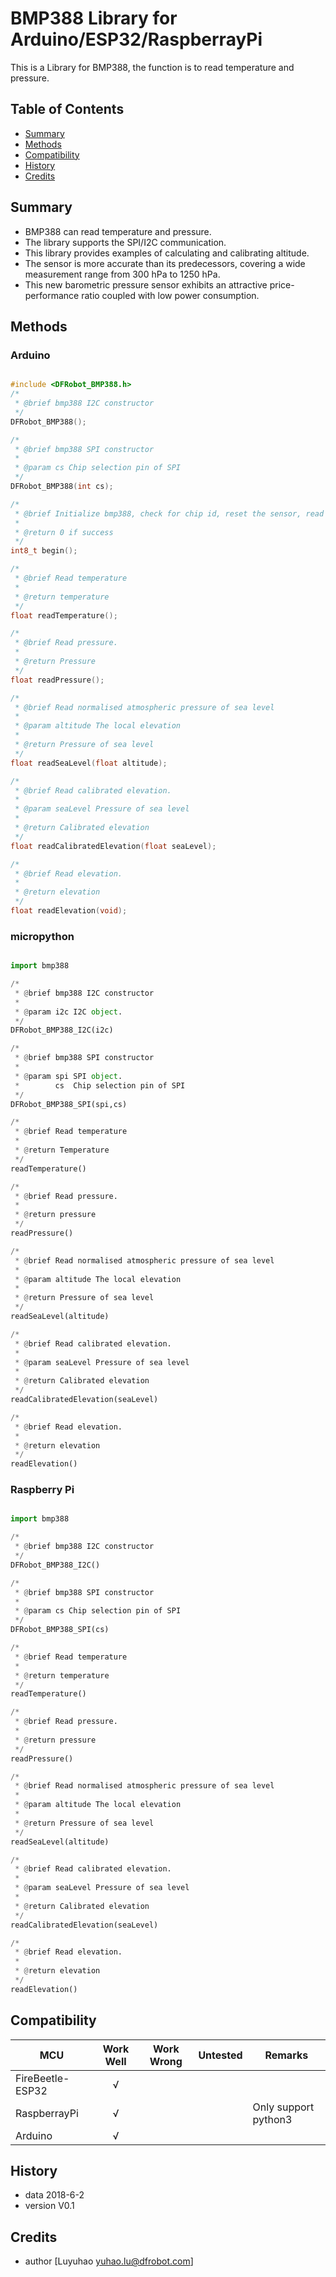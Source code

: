 # BMP388 Library for Arduino/ESP32/RaspberrayPi
This is a Library for BMP388, the function is to read temperature and pressure.

## Table of Contents

* [Summary](#summary)
* [Methods](#methods)
* [Compatibility](#compatibility)
* [History](#history)
* [Credits](#credits)


<snippet>
<content>

## Summary
* BMP388 can read temperature and pressure.
* The library supports the SPI/I2C communication.
* This library provides examples of calculating  and calibrating altitude.
* The sensor is more accurate than its predecessors, covering a wide measurement range from 300 hPa to 1250 hPa.
* This new barometric pressure sensor exhibits an attractive price-performance ratio coupled with low power consumption.

## Methods

### Arduino
```C++

#include <DFRobot_BMP388.h>
/*
 * @brief bmp388 I2C constructor
 */
DFRobot_BMP388();

/*
 * @brief bmp388 SPI constructor
 *
 * @param cs Chip selection pin of SPI
 */
DFRobot_BMP388(int cs);

/*
 * @brief Initialize bmp388, check for chip id, reset the sensor, read the calibration data and config sensor
 *
 * @return 0 if success
 */
int8_t begin();

/*
 * @brief Read temperature
 *
 * @return temperature
 */
float readTemperature();

/*
 * @brief Read pressure.
 *
 * @return Pressure
 */
float readPressure();

/*
 * @brief Read normalised atmospheric pressure of sea level
 *
 * @param altitude The local elevation
 *
 * @return Pressure of sea level
 */
float readSeaLevel(float altitude);

/*
 * @brief Read calibrated elevation.
 *
 * @param seaLevel Pressure of sea level
 *
 * @return Calibrated elevation
 */
float readCalibratedElevation(float seaLevel);

/*
 * @brief Read elevation.
 *
 * @return elevation
 */
float readElevation(void);

```

### micropython
```python

import bmp388

/*
 * @brief bmp388 I2C constructor
 *
 * @param i2c I2C object.
 */
DFRobot_BMP388_I2C(i2c)

/*
 * @brief bmp388 SPI constructor
 *
 * @param spi SPI object.
 *        cs  Chip selection pin of SPI
 */
DFRobot_BMP388_SPI(spi,cs)

/*
 * @brief Read temperature
 *
 * @return Temperature
 */
readTemperature()

/*
 * @brief Read pressure.
 *
 * @return pressure
 */
readPressure()

/*
 * @brief Read normalised atmospheric pressure of sea level
 *
 * @param altitude The local elevation
 *
 * @return Pressure of sea level
 */
readSeaLevel(altitude)

/*
 * @brief Read calibrated elevation.
 *
 * @param seaLevel Pressure of sea level
 *
 * @return Calibrated elevation
 */
readCalibratedElevation(seaLevel)

/*
 * @brief Read elevation.
 *
 * @return elevation
 */
readElevation()

```
### Raspberry Pi
```python

import bmp388

/*
 * @brief bmp388 I2C constructor
 */
DFRobot_BMP388_I2C()

/*
 * @brief bmp388 SPI constructor
 *
 * @param cs Chip selection pin of SPI
 */
DFRobot_BMP388_SPI(cs)

/*
 * @brief Read temperature
 *
 * @return temperature
 */
readTemperature()

/*
 * @brief Read pressure.
 *
 * @return pressure
 */
readPressure()

/*
 * @brief Read normalised atmospheric pressure of sea level
 *
 * @param altitude The local elevation
 *
 * @return Pressure of sea level
 */
readSeaLevel(altitude)

/*
 * @brief Read calibrated elevation.
 *
 * @param seaLevel Pressure of sea level
 *
 * @return Calibrated elevation
 */
readCalibratedElevation(seaLevel)

/*
 * @brief Read elevation.
 *
 * @return elevation
 */
readElevation()
```


## Compatibility

MCU                | Work Well | Work Wrong | Untested  | Remarks
------------------ | :----------: | :----------: | :---------: | -----
FireBeetle-ESP32 |      √       |             |            | 
RaspberrayPi |      √       |             |            | Only support python3
Arduino |      √       |             |            | 

## History

- data 2018-6-2
- version V0.1


## Credits

- author [Luyuhao  <yuhao.lu@dfrobot.com>]
